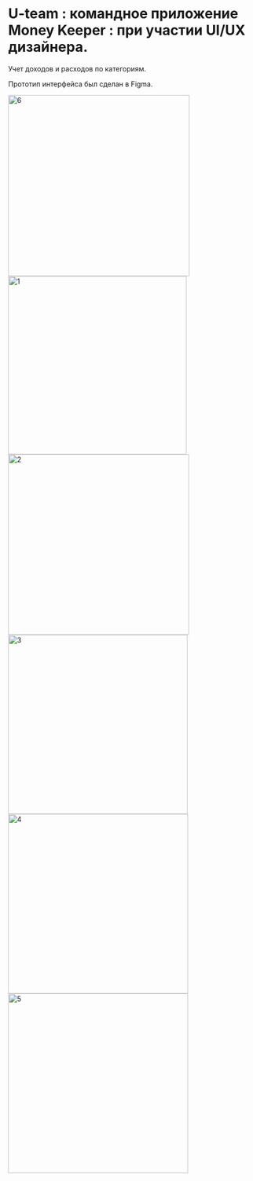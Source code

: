# U-team : командное приложение Money Keeper : при участии UI/UX дизайнера.
Учет доходов и расходов по категориям.

Прототип интерфейса был сделан в Figma.

<img width="369" alt="6" src="https://user-images.githubusercontent.com/90995165/173980136-8ad331e0-4fb5-4e64-bb3d-0776f3caa01a.png">
<img width="363" alt="1" src="https://user-images.githubusercontent.com/90995165/167603354-4986db79-fe8c-497f-94b5-d0af52f8367a.png">
<img width="368" alt="2" src="https://user-images.githubusercontent.com/90995165/167603394-5dba5051-57d4-4eee-823a-de9f9ac330fa.png">
<img width="365" alt="3" src="https://user-images.githubusercontent.com/90995165/167603431-0884d1d7-8c21-4d34-95c3-a936ebd23dd4.png">
<img width="366" alt="4" src="https://user-images.githubusercontent.com/90995165/167603472-0c0d9ff6-2b54-4dc9-9e4b-fb2102d0e97a.png">
<img width="366" alt="5" src="https://user-images.githubusercontent.com/90995165/167603494-4fc91722-09dd-45c0-8357-8558952ef976.png">

